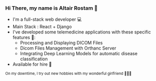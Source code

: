 ### Hi There, my name is Altair Rostam :pizza:

* I'm a full-stack web developer :computer:
* Main Stack : React + Django
* I've developed some telemedicine applications with these specific features :pill::
  * Processing and Displaying DICOM Files
  * Dicom Files Management with Orthanc Server
  * Integrating Deep Learning Models for automatic disease classification
* Available for hire :briefcase:

<sub> On my downtime, I try out new hobbies with my wonderful girlfriend :basketball::bicyclist::sunrise_over_mountains: </sub>
